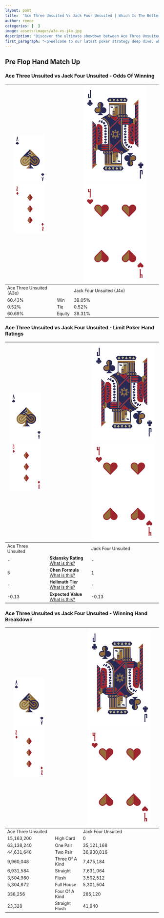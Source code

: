 ```yaml
---
layout: post
title:  "Ace Three Unsuited Vs Jack Four Unsuited | Which Is The Better Hand In Poker? A Complete Guide"
author: reece
categories: [  ]
image: assets/images/a3o-vs-j4o.jpg
description: "Discover the ultimate showdown between Ace Three Unsuited and Jack Four Unsuited in poker! Uncover the odds, strategies, and scenarios where one hand triumphs over the other. Get ready to up your poker game with this thrilling analysis."
first_paragraph: "<p>Welcome to our latest poker strategy deep dive, where we're pitting two distinct hands against each other in a high-stakes showdown: Ace Three Unsuited vs Jack Four Unsuited.</p><p>In the dynamic world of poker, every decision counts, and knowing which hand holds the upper hand is key to your success at the table.</p><p>In this article, we'll dissect these two hands, explore the scenarios where one dominates the other, and equip you with the knowledge to make strategic choices that can tip the odds in your favor.</p><p>Get ready to unravel the intriguing dynamics of these poker hands and elevate your game to new heights.</p>"
---
```




[comment]: # (sp0)

## Pre Flop Hand Match Up

<div class="table hand-ratings" markdown="1"> 



### Ace Three Unsuited vs Jack Four Unsuited - Odds Of Winning


    
| ![image info](assets/images/hand1/A.png) ![image info](assets/images/hand1/3o.png) |  | ![image info](assets/images/hand2/J.png) ![image info](assets/images/hand2/4o.png) |
| -------- | -------- | -------- |
| Ace Three Unsuited (A3o) |  | Jack Four Unsuited (J4o) |
| 60.43% | Win | 39.05% |
| 0.52% | Tie | 0.52% |
| 60.69% | Equity | 39.31% |




[comment]: # (sp1)



### Ace Three Unsuited vs Jack Four Unsuited - Limit Poker Hand Ratings


    
| ![image info](assets/images/hand1/A.png) ![image info](assets/images/hand1/3o.png) |  | ![image info](assets/images/hand2/J.png) ![image info](assets/images/hand2/4o.png) |
| -------- | -------- | -------- |
| Ace Three Unsuited |  | Jack Four Unsuited |
| - | **Sklansky Rating** [What is this?](/sklansky-rating-explained) | - |
| 5 | **Chen Formula** [What is this?](/chen-formula-explained) | 1 |
| - | **Hellmuth Tier** [What is this?](/Hellmuth-tier-explained) | - |
| -0.13 | **Expected Value** [What is this?](/expected-value-explained) | -0.13 |




[comment]: # (sp2)



### Ace Three Unsuited vs Jack Four Unsuited - Winning Hand Breakdown


    
| ![image info](assets/images/hand1/A.png) ![image info](assets/images/hand1/3o.png) |  | ![image info](assets/images/hand2/J.png) ![image info](assets/images/hand2/4o.png) |
| -------- | -------- | -------- |
| Ace Three Unsuited |  | Jack Four Unsuited |
| 15,163,200 | High Card | 0 |
| 63,138,240 | One Pair | 35,121,168 |
| 44,631,648 | Two Pair | 36,930,816 |
| 9,960,048 | Three Of A Kind | 7,475,184 |
| 6,931,584 | Straight | 7,631,064 |
| 3,504,960 | Flush | 3,502,512 |
| 5,304,672 | Full House | 5,301,504 |
| 338,256 | Four Of A Kind | 285,120 |
| 23,328 | Straight Flush | 41,940 |




[comment]: # (sp3)



</div>

[comment]: # (sp4)



[comment]: # (sp5)

